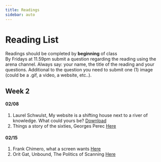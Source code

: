 ```yaml
---
title: Readings
sidebar: auto
---
```


# Reading List

Readings should be completed by <b>beginning</b> of class <br>
By Fridays at 11.59pm submit a question regarding the reading using the arena channel. Always say: your name, the title of the reading and your questions. Additional to the question you need to submit one (1) image (could be a .gif, a video, a website, etc..).


## Week 2 

#### 02/08

1. Laurel Schwulst, My website is a shifting house next to a river of knowledge. What could yours be?  [Download](https://thecreativeindependent.com/people/laurel-schwulst-my-website-is-a-shifting-house-next-to-a-river-of-knowledge-what-could-yours-be/)
2. Things a story of the sixties, Georges Perec [Here](https://issuu.com/de_repente/docs/things__a_story_of_the_sixties__a_m)

#### 02/15

1. Frank Chimero, what a screen wants [Here](https://frankchimero.com/writing/what-screens-want/)
2. Orit Gat, Unbound, The Politics of Scanning [Here](https://rhizome.org/editorial/2014/oct/9/unbound-politics-scanning/)
